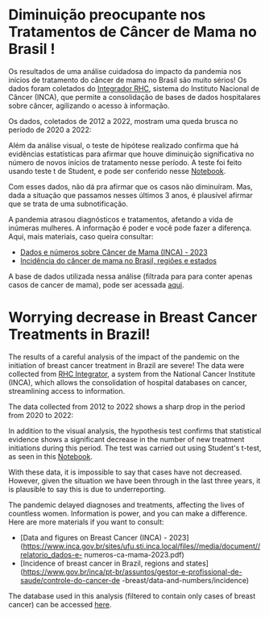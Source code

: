 # Diminuição preocupante nos Tratamentos de Câncer de Mama no Brasil !

Os resultados de uma análise cuidadosa do impacto da pandemia nos inícios de tratamento do câncer de mama no Brasil são muito sérios! Os dados foram coletados do [Integrador RHC](https://irhc.inca.gov.br/RHCNet/visualizaTabNetExterno.action), sistema do Instituto Nacional de Câncer (INCA), que permite a consolidação de bases de dados hospitalares sobre câncer, agilizando o acesso à informação.

Os dados, coletados de 2012 a 2022, mostram uma queda brusca no período de 2020 a 2022:

Além da análise visual, o teste de hipótese realizado confirma que há evidências estatísticas para afirmar que houve diminuição significativa no número de novos inícios de tratamento nesse período. A teste foi feito usando teste t de Student, e pode ser conferido nesse [Notebook]().

Com esses dados, não dá pra afirmar que os casos não diminuíram. Mas, dada a situação que passamos nesses últimos 3 anos, é plausível afirmar que se trata de uma subnotificação. 

A pandemia atrasou diagnósticos e tratamentos, afetando a vida de inúmeras mulheres. A informação é poder e você pode fazer a diferença. Aqui, mais materiais, caso queira consultar:

* [Dados e números sobre Câncer de Mama (INCA) - 2023](https://www.inca.gov.br/sites/ufu.sti.inca.local/files//media/document//relatorio_dados-e-numeros-ca-mama-2023.pdf)
* [Incidência do câncer de mama no Brasil, regiões e estados](https://www.gov.br/inca/pt-br/assuntos/gestor-e-profissional-de-saude/controle-do-cancer-de-mama/dados-e-numeros/incidencia)

A base de dados utilizada nessa análise (filtrada para para conter apenas casos de cancer de mama), pode ser acessada [aqui](https://github.com/mvoassis/brazil-breast-cancer-2023/blob/main/dataset/cancer_mama_12_22.rar). 

# Worrying decrease in Breast Cancer Treatments in Brazil!

The results of a careful analysis of the impact of the pandemic on the initiation of breast cancer treatment in Brazil are severe! The data were collected from [RHC Integrator](https://irhc.inca.gov.br/RHCNet/visualizaTabNetExterno.action), a system from the National Cancer Institute (INCA), which allows the consolidation of hospital databases on cancer, streamlining access to information.

The data collected from 2012 to 2022 shows a sharp drop in the period from 2020 to 2022:

In addition to the visual analysis, the hypothesis test confirms that statistical evidence shows a significant decrease in the number of new treatment initiations during this period. The test was carried out using Student's t-test, as seen in this [Notebook]().

With these data, it is impossible to say that cases have not decreased. However, given the situation we have been through in the last three years, it is plausible to say this is due to underreporting.

The pandemic delayed diagnoses and treatments, affecting the lives of countless women. Information is power, and you can make a difference. Here are more materials if you want to consult:

* [Data and figures on Breast Cancer (INCA) - 2023](https://www.inca.gov.br/sites/ufu.sti.inca.local/files//media/document//relatorio_dados-e- numeros-ca-mama-2023.pdf)
* [Incidence of breast cancer in Brazil, regions and states](https://www.gov.br/inca/pt-br/assuntos/gestor-e-profissional-de-saude/controle-do-cancer-de -breast/data-and-numbers/incidence)

The database used in this analysis (filtered to contain only cases of breast cancer) can be accessed [here](https://github.com/mvoassis/brazil-breast-cancer-2023/blob/main/dataset/cancer_mama_12_22.rar).
